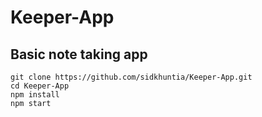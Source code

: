 # Keeper-App
## Basic note taking app

```
git clone https://github.com/sidkhuntia/Keeper-App.git
cd Keeper-App
npm install
npm start
```
